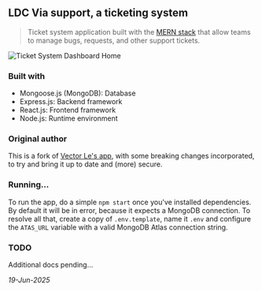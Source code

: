 ## LDC Via support, a ticketing system

> Ticket system application built with the [MERN stack](https://www.mongodb.com/resources/languages/mern-stack) that allow teams to manage bugs, requests, and other support tickets.

![Ticket System Dashboard Home](/public/assets/screenshots/ticket_system_dashboard_home.png)

### Built with
* Mongoose.js (MongoDB): Database
* Express.js: Backend framework
* React.js: Frontend framework
* Node.js: Runtime environment

### Original author
This is a fork of [Vector Le's app](https://github.com/VectorLe/ticket-system), with some breaking changes incorporated, to try and bring it up to date and (more) secure.

### Running…
To run the app, do a simple `npm start` once you've installed dependencies. By default it will be in error, because it expects a MongoDB connection. To resolve all that, create a copy of `.env.template`, name it `.env` and configure the `ATAS_URL` variable with a valid MongoDB Atlas connection string.

### TODO
Additional docs pending…

_19-Jun-2025_
